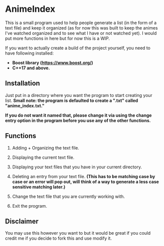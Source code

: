 # AnimeIndex
This is a small program used to help people generate a list (in the form of a text file) and keep it organized (as for now this was built to keep the animes I've watched organized and to see what I have or not watched yet). I would put more functions in here but for now this is a WIP. 

If you want to actually create a build of the project yourself, you need to have following installed: 

* **Boost library (https://www.boost.org/)**
* **C++17 and above.**

## Installation 
Just put in a directory where you want the program to start creating your list. 
**Small note: the program is defaulted to create a ".txt" called "anime_index.txt."**

**If you do not want it named that, please change it via using the change entry option in the program before you use any of the other functions.**  

## Functions

1) Adding + Organizing the text file. 

2) Displaying the current text file.

3) Displaying your text files that you have in your current directory. 

4) Deleting an entry from your text file. **(This has to be matching case by case or an error will pop out, will think of a way to generate a less case sensitive matching later.)** 

5) Change the text file that you are currently working with.

6) Exit the program. 

## Disclaimer
You may use this however you want to but it would be great if you could credit me if you decide to fork this and use modify it. 
